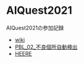 # AIQuest2021

AIQuest2021の参加記録  

 - [wiki](https://aiquest2021.signate.jp/)
 - [PBL_02_不良個所自動検出](https://signate.jp/competitions/495)
 - [HEERE](https://virtualoffice.heere.chat/space/1ADc8Grk9qvV3xWmgS1RfUUr/rooms)